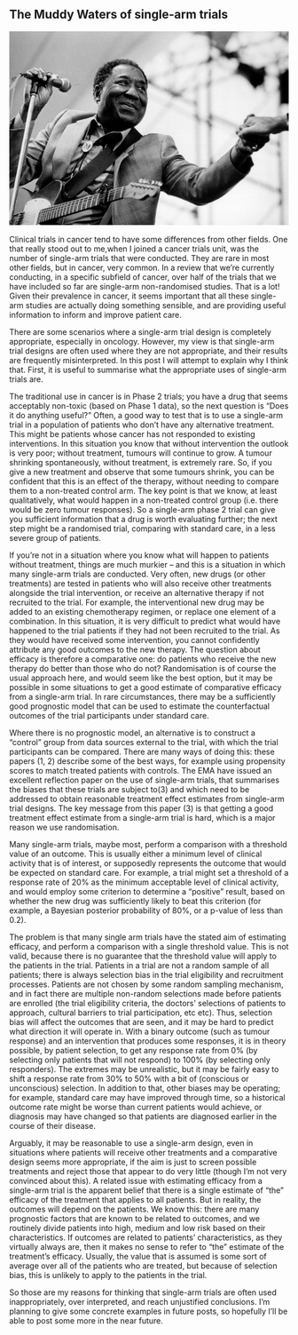 ## The Muddy Waters of single-arm trials

![muddy_waters](/images/muddy_waters.jpg)

Clinical trials in cancer tend to have some differences from other fields. One that really stood out to me,when I joined a cancer trials unit, was the number of single-arm trials that were conducted. They are rare in most other fields, but in cancer, very common. In a review that we’re currently conducting, in a specific subfield of cancer, over half of the trials that we have included so far are single-arm non-randomised studies. That is a lot! Given their prevalence in cancer, it seems important that all these single-arm studies are actually doing something sensible, and are providing useful information to inform and improve patient care.

There are some scenarios where a single-arm trial design is completely appropriate, especially  in oncology. However, my view is that single-arm trial designs are often used where they are not appropriate, and their results are frequently misinterpreted. In this post I will attempt to explain why I think that.
First, it is useful to summarise what the appropriate uses of single-arm trials are.

The traditional use in cancer is in Phase 2 trials; you have a drug that seems acceptably non-toxic (based on Phase 1 data), so the next question is “Does it do anything useful?”  Often, a good way to test that is to use a single-arm trial in a population of patients who don’t have any alternative treatment. This might be patients whose cancer has not responded to existing interventions.  In this situation you know that without intervention the outlook is very poor; without treatment, tumours will continue to grow.  A tumour shrinking spontaneously, without treatment, is extremely rare. So, if you give a new treatment and observe that some tumours shrink, you can be confident that this is an effect of the therapy, without needing to compare them to a non-treated control arm.  The key point is that we know, at least qualitatively, what would happen in a non-treated control group (i.e. there would be zero tumour responses). So a single-arm phase 2 trial can give you sufficient information that a drug is worth evaluating further; the next step might be a randomised trial, comparing with standard care, in a less severe group of patients.

If you’re not in a situation where you know what will happen to patients without treatment, things are much murkier – and this is a situation in which many single-arm trials are conducted. Very often, new drugs (or other treatments) are tested in patients who will also receive other treatments alongside the trial intervention, or receive an alternative therapy if not recruited to the trial. For example, the interventional new drug may be added to an existing chemotherapy regimen, or replace one element of a combination. In this situation, it is very difficult to predict what would have happened to the trial patients if they had not been recruited to the trial.  As they would have received some intervention, you cannot confidently attribute any good outcomes to the new therapy. The question about efficacy is therefore a comparative one: do patients who receive the new therapy do better than those who do not? Randomisation is of course the usual approach here, and would seem like the best option, but it may be possible in some situations to get a good estimate of comparative efficacy from a single-arm trial. In rare circumstances, there may be a sufficiently good prognostic model that can be used to estimate the counterfactual outcomes of the trial participants under standard care.  

Where there is no prognostic model, an alternative is to construct a “control” group from data sources external to the trial, with which the trial participants can be compared. There are many ways of doing this: these papers (1, 2) describe some of the best ways, for example using propensity scores to match treated patients with controls.  The EMA have issued an excellent reflection paper on the use of single-arm trials, that summarises the biases that these trials are subject to(3) and which need to be addressed to obtain reasonable treatment effect estimates from single-arm trial designs. The key message from this paper (3) is that getting a good treatment effect estimate from a single-arm trial is hard, which is a major reason we use randomisation.

Many single-arm trials, maybe most, perform a comparison with a threshold value of an outcome. This is usually either a minimum level of clinical activity that is of interest, or supposedly represents the outcome that would be expected on standard care.  For example, a trial might set a threshold of a response rate of 20% as the minimum acceptable level of clinical activity, and would employ some criterion to determine a “positive” result, based on whether the new drug was sufficiently likely to beat this criterion (for example, a Bayesian posterior probability of 80%, or a p-value of less than 0.2). 

The problem is that many single arm trials have the stated aim of estimating efficacy, and perform a comparison with a single threshold value. This is not valid, because there is no guarantee that the threshold value will apply to the patients in the trial.  Patients in a trial are not a random sample of all patients; there is always selection bias in the trial eligibility and recruitment processes. Patients are not chosen by some random sampling mechanism, and in fact there are multiple non-random selections made before patients are enrolled (the trial eligibility criteria, the doctors’ selections of patients to approach, cultural barriers to trial participation, etc etc). Thus, selection bias will affect the outcomes that are seen, and it may be hard to predict what direction it will operate in. With a binary outcome (such as tumour response) and an intervention that produces some responses, it is in theory possible, by patient selection, to get any response rate from 0% (by selecting only patients that will not respond) to 100% (by selecting only responders). The extremes may be unrealistic, but it may be fairly easy to shift a response rate from 30% to 50% with a bit of (conscious or unconscious) selection. In addition to that, other biases may be operating; for example, standard care may have improved through time, so a historical outcome rate might be worse than current patients would achieve, or diagnosis may have changed so that patients are diagnosed earlier in the course of their disease.

Arguably, it may be reasonable to use a single-arm design, even in situations where patients will receive other treatments and a comparative design seems more appropriate, if the aim is just to screen possible treatments and reject those that appear to do very little (though I’m not very convinced about this).
A related issue with estimating efficacy from a single-arm trial is the apparent belief that there is a single estimate of “the” efficacy of the treatment that applies to all patients.  But in reality, the outcomes will depend on the patients. We know this: there are many prognostic factors that are known to be related to outcomes, and we routinely divide patients into high, medium and low risk based on their characteristics. If outcomes are related to patients’ characteristics, as they virtually always are, then it makes no sense to refer to “the” estimate of the treatment’s efficacy. Usually, the value that is assumed is some sort of average over all of the patients who are treated, but because of selection bias, this is unlikely to apply to the patients in the trial.

So those are my reasons for thinking that single-arm trials are often used inappropriately, over interpreted, and reach unjustified conclusions. I’m planning to give some concrete examples in future posts, so hopefully I’ll be able to post some more in the near future.
